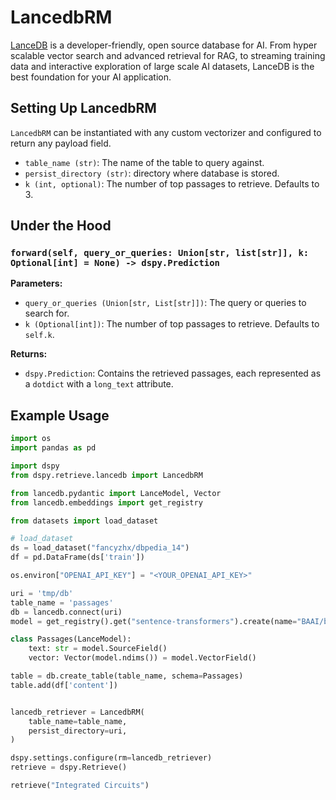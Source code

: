 # LancedbRM

[LanceDB](http://lancedb.com/) is a developer-friendly, open source database for AI. From hyper scalable vector search and advanced retrieval for RAG, to streaming training data and interactive exploration of large scale AI datasets, LanceDB is the best foundation for your AI application.

## Setting Up LancedbRM

`LancedbRM` can be instantiated with any custom vectorizer and configured to return any payload field.

- `table_name (str)`: The name of the table to query against.
- `persist_directory (str)`: directory where database is stored.
- `k (int, optional)`: The number of top passages to retrieve. Defaults to 3.

## Under the Hood

### `forward(self, query_or_queries: Union[str, list[str]], k: Optional[int] = None) -> dspy.Prediction`

**Parameters:**

- `query_or_queries (Union[str, List[str]])`: The query or queries to search for.
- `k (Optional[int])`: The number of top passages to retrieve. Defaults to `self.k`.

**Returns:**

- `dspy.Prediction`: Contains the retrieved passages, each represented as a `dotdict` with a `long_text` attribute.

## Example Usage

```python
import os
import pandas as pd

import dspy
from dspy.retrieve.lancedb import LancedbRM

from lancedb.pydantic import LanceModel, Vector
from lancedb.embeddings import get_registry

from datasets import load_dataset

# load_dataset
ds = load_dataset("fancyzhx/dbpedia_14")
df = pd.DataFrame(ds['train'])

os.environ["OPENAI_API_KEY"] = "<YOUR_OPENAI_API_KEY>"

uri = 'tmp/db'
table_name = 'passages'
db = lancedb.connect(uri)
model = get_registry().get("sentence-transformers").create(name="BAAI/bge-small-en-v1.5", device="cpu")

class Passages(LanceModel):
    text: str = model.SourceField()
    vector: Vector(model.ndims()) = model.VectorField()

table = db.create_table(table_name, schema=Passages)
table.add(df['content'])


lancedb_retriever = LancedbRM(
    table_name=table_name,
    persist_directory=uri,
)

dspy.settings.configure(rm=lancedb_retriever)
retrieve = dspy.Retrieve()

retrieve("Integrated Circuits")
```
